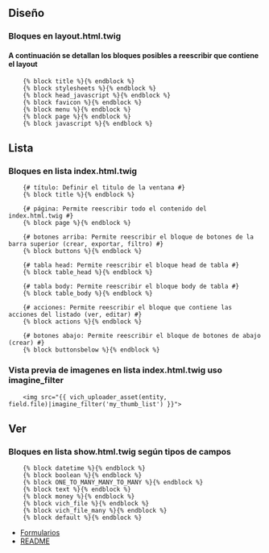 ## Diseño
### Bloques en layout.html.twig
#### A continuación se detallan los bloques posibles a reescribir que contiene el layout
```twig
    {% block title %}{% endblock %}
    {% block stylesheets %}{% endblock %}
    {% block head_javascript %}{% endblock %}
    {% block favicon %}{% endblock %}
    {% block menu %}{% endblock %}
    {% block page %}{% endblock %}
    {% block javascript %}{% endblock %}
```

## Lista
### Bloques en lista index.html.twig
```twig
    {# título: Definir el titulo de la ventana #}
    {% block title %}{% endblock %}

    {# página: Permite reescribir todo el contenido del index.html.twig #}
    {% block page %}{% endblock %}

    {# botones arriba: Permite reescribir el bloque de botones de la barra superior (crear, exportar, filtro) #}
    {% block buttons %}{% endblock %}

    {# tabla head: Permite reescribir el bloque head de tabla #}
    {% block table_head %}{% endblock %}

    {# tabla body: Permite reescribir el bloque body de tabla #}
    {% block table_body %}{% endblock %}

    {# acciones: Permite reescribir el bloque que contiene las acciones del listado (ver, editar) #}
    {% block actions %}{% endblock %}

    {# botones abajo: Permite reescribir el bloque de botones de abajo (crear) #}
    {% block buttonsbelow %}{% endblock %}
```
### Vista previa de imagenes en lista index.html.twig uso imagine_filter
```twig
    <img src="{{ vich_uploader_asset(entity, field.file)|imagine_filter('my_thumb_list') }}">
```

## Ver
### Bloques en lista show.html.twig según tipos de campos
```twig
    {% block datetime %}{% endblock %}
    {% block boolean %}{% endblock %}
    {% block ONE_TO_MANY_MANY_TO_MANY %}{% endblock %}
    {% block text %}{% endblock %}
    {% block money %}{% endblock %}
    {% block vich_file %}{% endblock %}
    {% block vich_file_many %}{% endblock %}
    {% block default %}{% endblock %}
```

* [Formularios](forms.md)
* [README](https://github.com/MWSimple/AdminCrudBundle/blob/version30/README.md)
